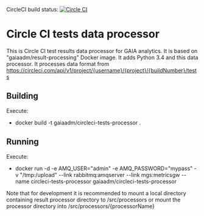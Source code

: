 CircleCI build status: [![Circle CI](https://circleci.com/gh/gaia-adm/circleci-tests-processor.svg?style=svg)](https://circleci.com/gh/gaia-adm/circleci-tests-processor)

# Circle CI tests data processor

This is Circle CI test results data processor for GAIA analytics. It is based on "gaiaadm/result-processing" Docker image. It adds Python 3.4 and this data processor. It processes data format from <a href="https://circleci.com/api/v1/project/{username}/{project}/{buildNumber}/tests">https://circleci.com/api/v1/project/{username}/{project}/{buildNumber}/tests</a>

## Building

Execute:
- docker build -t gaiaadm/circleci-tests-processor .

## Running

Execute:
- docker run -d -e AMQ_USER="admin" -e AMQ_PASSWORD="mypass" -v "/tmp:/upload" --link rabbitmq:amqserver --link mgs:metricsgw --name circleci-tests-processor gaiaadm/circleci-tests-processor

Note that for development it is recommended to mount a local directory containing result processor directory to /src/processors or mount the processor directory into /src/processors/{processorName}
